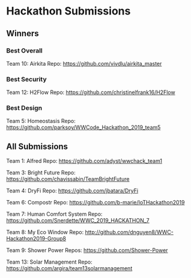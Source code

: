 # Hackathon Submissions

## Winners

### Best Overall
Team 10: Airkita
Repo: https://github.com/vivdlu/airkita_master

### Best Security
Team 12: H2Flow 
Repo: https://github.com/christinelfrank16/H2Flow

### Best Design
Team 5: Homeostasis
Repo: https://github.com/parksoy/WWCode_Hackathon_2019_team5

## All Submissions

Team 1: Alfred
Repo: https://github.com/adyst/wwchack_team1

Team 3: Bright Future
Repo: https://github.com/chavissabin/TeamBrightFuture

Team 4: DryFi
Repo: https://github.com/jbatara/DryFi

Team 6: Compostr
Repo: https://github.com/b-marie/IoTHackathon2019

Team 7: Human Comfort System
Repo: https://github.com/Snerdette/WWC_2019_HACKATHON_7

Team 8: My Eco Window
Repo: http://github.com/dnguyen8/WWC-Hackathon2019-Group8

Team 9: Shower Power
Repos: https://github.com/Shower-Power

Team 13: Solar Management
Repo: https://github.com/argira/team13solarmanagement
